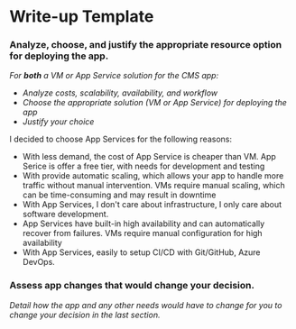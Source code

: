 # Write-up Template

### Analyze, choose, and justify the appropriate resource option for deploying the app.

*For **both** a VM or App Service solution for the CMS app:*
- *Analyze costs, scalability, availability, and workflow*
- *Choose the appropriate solution (VM or App Service) for deploying the app*
- *Justify your choice*

I decided to choose App Services for the following reasons:
- With less demand, the cost of App Service is cheaper than VM. App Serice is offer a free tier, with needs for development and testing
- With provide automatic scaling, which allows your app to handle more traffic without manual intervention. VMs require manual scaling, which can be time-consuming and may result in downtime
- With App Services, I don't care about infrastructure, I only care about software development.
- App Services have built-in high availability and can automatically recover from failures. VMs require manual configuration for high availability
- With App Services, easily to setup CI/CD with Git/GitHub, Azure DevOps.

### Assess app changes that would change your decision.

*Detail how the app and any other needs would have to change for you to change your decision in the last section.* 

